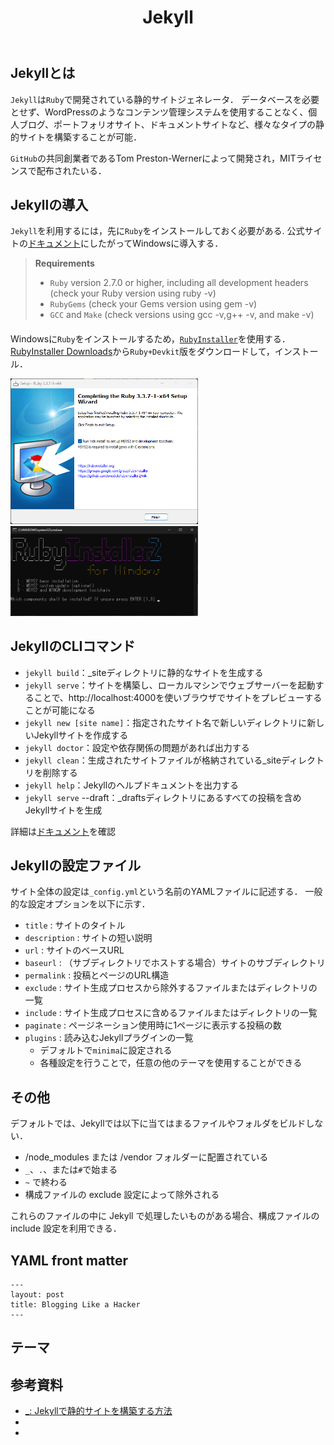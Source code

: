 ﻿---
title: Jekyll
tags:
  - Web
  - Jekyll
  - Ruby
updated_at: ''
id: e3ae5516-8075-4dd0-b368-8819db6ff114
---

## Jekyllとは
`Jekyll`は`Ruby`で開発されている静的サイトジェネレータ．
データベースを必要とせず、WordPressのようなコンテンツ管理システムを使用することなく、個人ブログ、ポートフォリオサイト、ドキュメントサイトなど、様々なタイプの静的サイトを構築することが可能．

`GitHub`の共同創業者であるTom Preston-Wernerによって開発され，MITライセンスで配布されたいる．

## Jekyllの導入
`Jekyll`を利用するには，先に`Ruby`をインストールしておく必要がある.
公式サイトの[ドキュメント](https://jekyllrb.com/docs/installation/#requirements)にしたがってWindowsに導入する．

> **Requirements**
> - `Ruby` version 2.7.0 or higher, including all development headers (check your Ruby version using ruby -v)
> - `RubyGems` (check your Gems version using gem -v)
> - `GCC` and `Make` (check versions using gcc -v,g++ -v, and make -v)

#### 
Windowsに`Ruby`をインストールするため，[`RubyInstaller`](https://rubyinstaller.org/)を使用する．
[RubyInstaller Downloads](https://rubyinstaller.org/downloads/)から`Ruby+Devkit`版をダウンロードして，インストール．


<img src="{8E1E9F7C-9570-43CB-BC7A-0A306C6BDB81}.png" alt="" width="300">
<img src="{8C855C44-9583-4961-AA4F-2C61A3338E70}.png" alt="" width="300">



## JekyllのCLIコマンド

- `jekyll build`：_siteディレクトリに静的なサイトを生成する
- `jekyll serve`：サイトを構築し、ローカルマシンでウェブサーバーを起動することで、http://localhost:4000を使いブラウザでサイトをプレビューすることが可能になる
- `jekyll new [site name]`：指定されたサイト名で新しいディレクトリに新しいJekyllサイトを作成する
- `jekyll doctor`：設定や依存関係の問題があれば出力する
- `jekyll clean`：生成されたサイトファイルが格納されている_siteディレクトリを削除する
- `jekyll help`：Jekyllのヘルプドキュメントを出力する
- `jekyll serve` --draft：_draftsディレクトリにあるすべての投稿を含めJekyllサイトを生成

詳細は[ドキュメント](https://jekyllrb.com/docs/usage/)を確認

## Jekyllの設定ファイル
サイト全体の設定は`_config.yml`という名前のYAMLファイルに記述する．
一般的な設定オプションを以下に示す．

- `title` : サイトのタイトル
- `description` : サイトの短い説明
- `url` : サイトのベースURL
- `baseurl` : （サブディレクトリでホストする場合）サイトのサブディレクトリ
- `permalink` : 投稿とページのURL構造
- `exclude` : サイト生成プロセスから除外するファイルまたはディレクトリの一覧
- `include` : サイト生成プロセスに含めるファイルまたはディレクトリの一覧
- `paginate` : ページネーション使用時に1ページに表示する投稿の数
- `plugins` : 読み込むJekyllプラグインの一覧
  - デフォルトで`minima`に設定される
  - 各種設定を行うことで，任意の他のテーマを使用することができる


## その他
デフォルトでは、Jekyllでは以下に当てはまるファイルやフォルダをビルドしない．

- /node_modules または /vendor フォルダーに配置されている
- `_`、`.`、または`#`で始まる
- `~` で終わる
- 構成ファイルの exclude 設定によって除外される

これらのファイルの中に Jekyll で処理したいものがある場合、構成ファイルの include 設定を利用できる．

## YAML front matter

```
---
layout: post
title: Blogging Like a Hacker
---
```

[](https://jekyllrb.com/docs/front-matter/)


## テーマ


## 


## 参考資料

- [_: Jekyllで静的サイトを構築する方法](https://kinsta.com/jp/blog/jekyll-static-site/)
- []()
- []()

